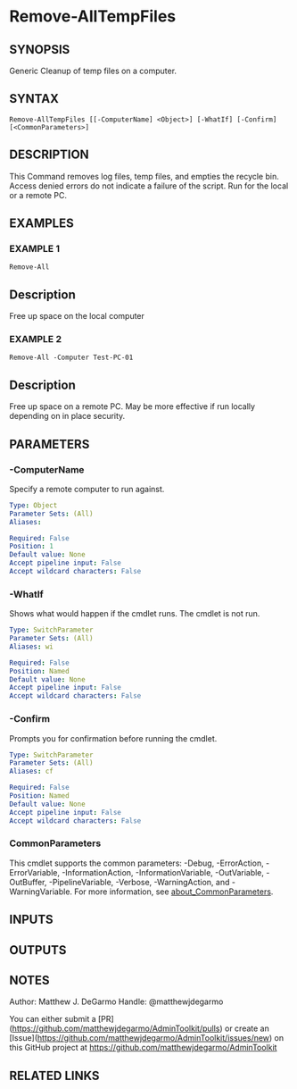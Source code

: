 # Remove-AllTempFiles

## SYNOPSIS
Generic Cleanup of temp files on a computer.

## SYNTAX

```
Remove-AllTempFiles [[-ComputerName] <Object>] [-WhatIf] [-Confirm] [<CommonParameters>]
```

## DESCRIPTION
This Command removes log files, temp files, and empties the recycle bin.
Access denied errors do not indicate a failure of the script.
Run for the local or a remote PC.

## EXAMPLES

### EXAMPLE 1
```
Remove-All
```

Description
-----------
Free up space on the local computer

### EXAMPLE 2
```
Remove-All -Computer Test-PC-01
```

Description
-----------
Free up space on a remote PC.
May be more effective if run locally depending on in place security.

## PARAMETERS

### -ComputerName
Specify a remote computer to run against.

```yaml
Type: Object
Parameter Sets: (All)
Aliases:

Required: False
Position: 1
Default value: None
Accept pipeline input: False
Accept wildcard characters: False
```

### -WhatIf
Shows what would happen if the cmdlet runs.
The cmdlet is not run.

```yaml
Type: SwitchParameter
Parameter Sets: (All)
Aliases: wi

Required: False
Position: Named
Default value: None
Accept pipeline input: False
Accept wildcard characters: False
```

### -Confirm
Prompts you for confirmation before running the cmdlet.

```yaml
Type: SwitchParameter
Parameter Sets: (All)
Aliases: cf

Required: False
Position: Named
Default value: None
Accept pipeline input: False
Accept wildcard characters: False
```

### CommonParameters
This cmdlet supports the common parameters: -Debug, -ErrorAction, -ErrorVariable, -InformationAction, -InformationVariable, -OutVariable, -OutBuffer, -PipelineVariable, -Verbose, -WarningAction, and -WarningVariable. For more information, see [about_CommonParameters](http://go.microsoft.com/fwlink/?LinkID=113216).

## INPUTS

## OUTPUTS

## NOTES
Author: Matthew J.
DeGarmo
Handle: @matthewjdegarmo

You can either submit a \[PR\](https://github.com/matthewjdegarmo/AdminToolkit/pulls)
    or create an \[Issue\](https://github.com/matthewjdegarmo/AdminToolkit/issues/new)
    on this GitHub project at https://github.com/matthewjdegarmo/AdminToolkit

## RELATED LINKS

